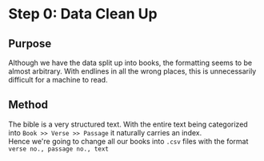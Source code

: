 # Step 0: Data Clean Up

## Purpose
Although we have the data split up into books, the formatting seems to be almost arbitrary. With endlines in all the wrong places, this is unnecessarily difficult for a machine to read.

## Method
The bible is a very structured text. With the entire text being categorized into `Book >> Verse >> Passage` it naturally carries an index.<br>
Hence we're going to change all our books into `.csv` files with the format `verse no., passage no., text`